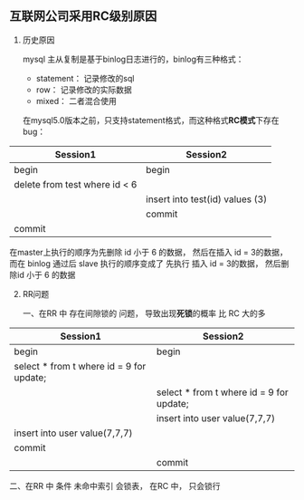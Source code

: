 ## 互联网公司采用RC级别原因

1. 历史原因

   mysql 主从复制是基于binlog日志进行的，binlog有三种格式：
    * statement： 记录修改的sql
    * row： 记录修改的实际数据
    * mixed： 二者混合使用

   在mysql5.0版本之前，只支持statement格式，而这种格式**RC模式**下存在bug：

| Session1                      | Session2                        |
|-------------------------------|---------------------------------|
| begin                         | begin                           |
| delete from test where id < 6 |                                 |
|                               | insert into test(id) values (3) |
|                               | commit                          |
| commit                        |                                 |

   在master上执行的顺序为先删除 id 小于 6 的数据， 然后在插入 id = 3的数据，而在 binlog 通过后 slave 执行的顺序变成了 先执行 插入 id = 3的数据， 然后删除id 小于 6 的数据


2. RR问题
   
   一、在RR 中 存在间隙锁的 问题， 导致出现**死锁**的概率 比 RC 大的多
   
   
| Session1                                 | Session2                                 |
|------------------------------------------|------------------------------------------|
| begin                                    | begin                                    |
| select * from t where id = 9 for update; |                                          |
|                                          | select * from t where id = 9 for update; |
|                                          | insert into user value(7,7,7)            |
| insert into user value(7,7,7)            |                                          |
| commit                                   |                                          |
|                                          | commit                                   |


   二、在RR 中 条件 未命中索引 会锁表， 在RC 中， 只会锁行

